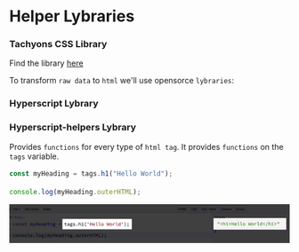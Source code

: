 # Helper Lybraries

### Tachyons CSS Library

Find the library [here](http://tachyons.io/docs/)

To transform `raw data` to `html` we'll use opensorce `lybraries`:

### Hyperscript Lybrary

### Hyperscript-helpers Lybrary

Provides `functions` for every type of `html tag`. It provides `functions` on the `tags` variable.

```js
const myHeading = tags.h1("Hello World");

console.log(myHeading.outerHTML);
```
![function-tags](../function-tags.png)
